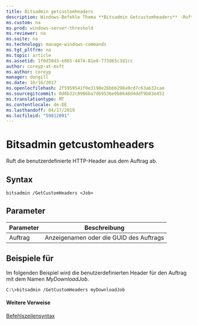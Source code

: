 ```yaml
---
title: Bitsadmin getcustomheaders
description: Windows-Befehle Thema **Bitsadmin Getcustomheaders** -Ruft die benutzerdefinierte HTTP-Header aus dem Auftrag ab.
ms.custom: na
ms.prod: windows-server-threshold
ms.reviewer: na
ms.suite: na
ms.technology: manage-windows-commands
ms.tgt_pltfrm: na
ms.topic: article
ms.assetid: 1f0d38d3-e865-4474-81e8-773d65c3d1cc
author: coreyp-at-msft
ms.author: coreyp
manager: dongill
ms.date: 10/16/2017
ms.openlocfilehash: 2f5959541f0e3190e26bbb298a9cd7c63ab32cae
ms.sourcegitcommit: 0d0b32c8986ba7db9536e0b8648d4ddf9b03e452
ms.translationtype: MT
ms.contentlocale: de-DE
ms.lasthandoff: 04/17/2019
ms.locfileid: "59812091"
---
```

# <a name="bitsadmin-getcustomheaders"></a>Bitsadmin getcustomheaders



Ruft die benutzerdefinierte HTTP-Header aus dem Auftrag ab.

## <a name="syntax"></a>Syntax

```
bitsadmin /GetCustomHeaders <Job>
```

## <a name="parameters"></a>Parameter

|Parameter|Beschreibung|
|---------|-----------|
|Auftrag|Anzeigenamen oder die GUID des Auftrags|

## <a name="BKMK_examples"></a>Beispiele für

Im folgenden Beispiel wird die benutzerdefinierten Header für den Auftrag mit dem Namen *MyDownloadJob*.
```
C:\>bitsadmin /GetCustomHeaders myDownloadJob
```

#### <a name="additional-references"></a>Weitere Verweise

[Befehlszeilensyntax](command-line-syntax-key.md)